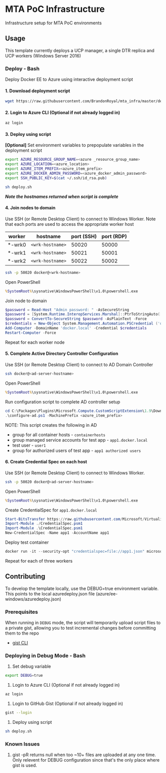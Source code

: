 # MTA PoC Infrastructure

Infrastructure setup for MTA PoC environments

## Usage

This template currently deploys a UCP manager, a single DTR replica and UCP workers (Windows Server 2016)

### Deploy - Bash

Deploy Docker EE to Azure using interactive deployment script

#### 1. Download deployment script

```bash
wget https://raw.githubusercontent.com/BrandonRoyal/mta_infra/master/deploy.sh
```

#### 2. Login to Azure CLI (Optional if not already logged in)

```bash
az login
```

#### 3. Deploy using script

**[Optional]** Set environment variables to prepopulate variables in the deployment script

```bash
export AZURE_RESOURCE_GROUP_NAME=<azure _resource_group_name>
export AZURE_LOCATION=<azure_location>
export AZURE_ITEM_PREFIX=<azure_item_prefix>
export AZURE_DOCKER_ADMIN_PASSWORD=<azure_docker_admin_password>
export SSH_PUBLIC_KEY=$(cat ~/.ssh/id_rsa.pub)
```

```bash
sh deploy.sh
```

**_Note the hostnames returned when script is complete_**

#### 4. Join nodes to domain

Use SSH (or Remote Desktop Client) to connect to Windows Worker.  Note that each ports are used to access the appropriate worker host

| worker | hostname | port (SSH) | port (RDP) |
|---|---|---|---|
| *-wrk0 | `<wrk-hostname>` | 50020 | 50000 |
| *-wrk1 | `<wrk-hostname>` | 50021 | 50001 |
| *-wrk2 | `<wrk-hostname>` | 50022 | 50002 |

```bash
ssh -p 50020 docker@<wrk-hostname>
```

Open PowerShell

```cmd
%SystemRoot%\sysnative\WindowsPowerShell\v1.0\powershell.exe
```

Join node to domain

```powershell
$password = Read-Host "Admin password: " -AsSecureString
$password = [System.Runtime.InteropServices.Marshal]::PtrToStringAuto([System.Runtime.InteropServices.Marshal]::SecureStringToBSTR($password))
$password = ConvertTo-SecureString $password -AsPlainText -Force
$credentials = New-Object System.Management.Automation.PSCredential ('docker', $password)
Add-Computer -DomainName 'docker.local' -Credential $credentials
Restart-Computer -Force
```

Repeat for each worker node

#### 5. Complete Active Directory Controller Configuration

Use SSH (or Remote Desktop Client) to connect to AD Domain Controller

```bash
ssh docker@<ad-server-hostname>
```

Open PowerShell

```cmd
%SystemRoot%\sysnative\WindowsPowerShell\v1.0\powershell.exe
```

Run configuration script to complete AD controller setup

```powershell
cd C:\Packages\Plugins\Microsoft.Compute.CustomScriptExtension\1.9\Downloads\0
.\configure-ad.ps1 -MachinePrefix <azure_item_prefix>
```

NOTE: This script creates the following in AD

* group for all container hosts - `containerhosts`
* group managed service accounts for test app - `app1.docker.local`
* test user - `user1`
* group for authorized users of test app - `app1 authorized users`

#### 6. Create Credential Spec on each host

Use SSH (or Remote Desktop Client) to connect to Windows Worker.

```bash
ssh -p 50020 docker@<ad-server-hostname>
```

Open PowerShell

```cmd
%SystemRoot%\sysnative\WindowsPowerShell\v1.0\powershell.exe
```

Create CredentialSpec for `app1.docker.local`

```powershell
Start-BitsTransfer https://raw.githubusercontent.com/Microsoft/Virtualization-Documentation/live/windows-server-container-tools/ServiceAccounts/CredentialSpec.psm1
Import-Module ./CredentialSpec.psm1
Import-Module .\CredentialSpec.psm1
New-CredentialSpec -Name app1 -AccountName app1
```

Deploy test container

```powershell
docker run -it --security-opt "credentialspec=file://app1.json" microsoft/windowsservercore cmd
```

Repeat for each of three workers

## Contributing

To develop the template locally, use the DEBUG=true environment variable.  This points to the local azuredeploy.json file (azure/ee-windows/azuredeploy.json)

### Prerequisites

When running in `DEBUG` mode, the script will temporarily upload script files to a private gist, allowing you to test incremental changes before committing them to the repo

* [gist CLI](https://github.com/defunkt/gist)

### Deploying in Debug Mode - Bash

1. Set debug variable

```bash
export DEBUG=true
```

1. Login to Azure CLI (Optional if not already logged in)

```bash
az login
```

1. Login to GitHub Gist (Optional if not already logged in)

```bash
gist --login
```

1. Deploy using script

```bash
sh deploy.sh
```

### Known Issues

1. gist -pR returns null when too ~10+ files are uploaded at any one time. Only relevent for DEBUG configuration since that's the only place where gist is used.